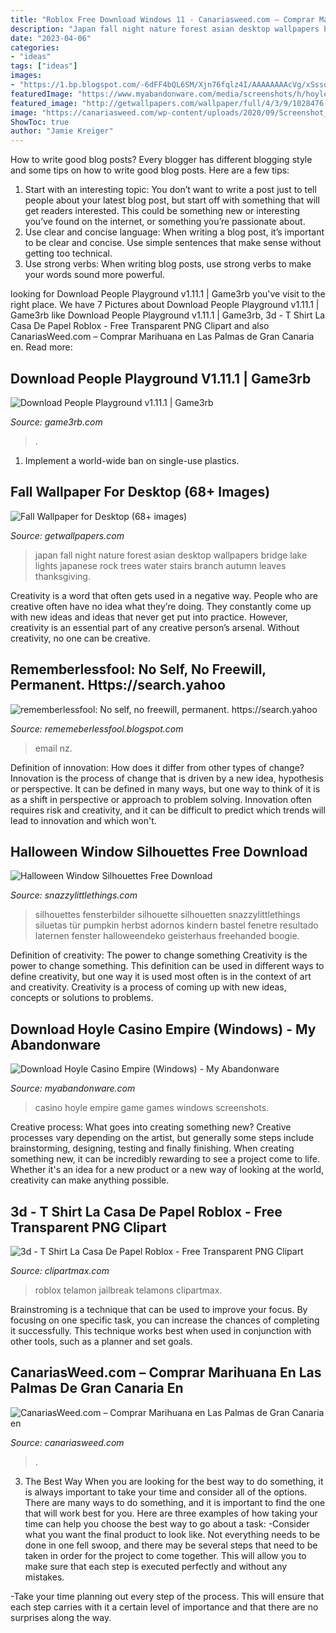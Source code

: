```yaml
---
title: "Roblox Free Download Windows 11 - Canariasweed.com – Comprar Marihuana En Las Palmas De Gran Canaria En"
description: "Japan fall night nature forest asian desktop wallpapers bridge lake lights japanese rock trees water stairs branch autumn leaves thanksgiving"
date: "2023-04-06"
categories:
- "ideas"
tags: ["ideas"]
images:
- "https://1.bp.blogspot.com/-6dFF4bQL6SM/Xjn76fqlz4I/AAAAAAAAcVg/xSssdHnm5QI4AZUU-_x8qUQHW7Bf4uROwCLcBGAsYHQ/s1600/Untitled303.png"
featuredImage: "https://www.myabandonware.com/media/screenshots/h/hoyle-casino-empire-lca/hoyle-casino-empire_22.jpg"
featured_image: "http://getwallpapers.com/wallpaper/full/4/3/9/1028476-fall-wallpaper-for-desktop-1920x1080-for-samsung-galaxy.jpg"
image: "https://canariasweed.com/wp-content/uploads/2020/09/Screenshot_20200908-153609_WhatsApp-473x1024.jpg"
ShowToc: true
author: "Jamie Kreiger"
---
```



How to write good blog posts?
Every blogger has different blogging style and some tips on how to write good blog posts. Here are a few tips: 
1. Start with an interesting topic: You don’t want to write a post just to tell people about your latest blog post, but start off with something that will get readers interested. This could be something new or interesting you’ve found on the internet, or something you’re passionate about. 
2. Use clear and concise language: When writing a blog post, it’s important to be clear and concise. Use simple sentences that make sense without getting too technical. 
3. Use strong verbs: When writing blog posts, use strong verbs to make your words sound more powerful.

	

		
looking for Download People Playground v1.11.1 | Game3rb you've visit to the right place. We have 7 Pictures about Download People Playground v1.11.1 | Game3rb like Download People Playground v1.11.1 | Game3rb, 3d - T Shirt La Casa De Papel Roblox - Free Transparent PNG Clipart and also CanariasWeed.com – Comprar Marihuana en Las Palmas de Gran Canaria en. Read more:
		
    
## Download People Playground V1.11.1 | Game3rb

<img loading=lazy src="https://i0.wp.com/pagecdn.io/site/yzcg/wp-content/uploads/2020/04/0-81.jpg" onerror="this.onerror=null;this.src='https://tse1.mm.bing.net/th?id=OIP.ZbLrpLhPZUavCRdjLKFErgHaDd&amp;pid=15.1';" alt="Download People Playground v1.11.1 | Game3rb">

_Source: game3rb.com_

>. 

	

1. Implement a world-wide ban on single-use plastics.

    
## Fall Wallpaper For Desktop (68+ Images)

<img loading=lazy src="http://getwallpapers.com/wallpaper/full/4/3/9/1028476-fall-wallpaper-for-desktop-1920x1080-for-samsung-galaxy.jpg" onerror="this.onerror=null;this.src='https://tse2.mm.bing.net/th?id=OIP.LxoYbYxCkmkuLpQwfzfllQHaEK&amp;pid=15.1';" alt="Fall Wallpaper for Desktop (68+ images)">

_Source: getwallpapers.com_

>japan fall night nature forest asian desktop wallpapers bridge lake lights japanese rock trees water stairs branch autumn leaves thanksgiving. 

	

Creativity is a word that often gets used in a negative way. People who are creative often have no idea what they’re doing. They constantly come up with new ideas and ideas that never get put into practice. However, creativity is an essential part of any creative person’s arsenal. Without creativity, no one can be creative.

    
## Rememberlessfool: No Self, No Freewill, Permanent. Https://search.yahoo

<img loading=lazy src="https://1.bp.blogspot.com/-6dFF4bQL6SM/Xjn76fqlz4I/AAAAAAAAcVg/xSssdHnm5QI4AZUU-_x8qUQHW7Bf4uROwCLcBGAsYHQ/s1600/Untitled303.png" onerror="this.onerror=null;this.src='https://tse2.mm.bing.net/th?id=OIP.IaB9HBExZ_DmzdE8p7Rz2AHaEK&amp;pid=15.1';" alt="rememberlessfool: No self, no freewill, permanent. https://search.yahoo">

_Source: rememeberlessfool.blogspot.com_

>email nz. 

	

Definition of innovation: How does it differ from other types of change?
Innovation is the process of change that is driven by a new idea, hypothesis or perspective. It can be defined in many ways, but one way to think of it is as a shift in perspective or approach to problem solving. Innovation often requires risk and creativity, and it can be difficult to predict which trends will lead to innovation and which won't.

    
## Halloween Window Silhouettes Free Download

<img loading=lazy src="https://www.snazzylittlethings.com/wp-content/uploads/2014/10/Ghoul1-466x700.jpg" onerror="this.onerror=null;this.src='https://tse2.mm.bing.net/th?id=OIP.RfZ40FC1t4CVE17Tf9TUXAHaLI&amp;pid=15.1';" alt="Halloween Window Silhouettes Free Download">

_Source: snazzylittlethings.com_

>silhouettes fensterbilder silhouette silhouetten snazzylittlethings siluetas tür pumpkin herbst adornos kindern bastel fenetre resultado laternen fenster halloweendeko geisterhaus freehanded boogie. 

	

Definition of creativity: The power to change something
Creativity is the power to change something. This definition can be used in different ways to define creativity, but one way it is used most often is in the context of art and creativity. Creativity is a process of coming up with new ideas, concepts or solutions to problems.

    
## Download Hoyle Casino Empire (Windows) - My Abandonware

<img loading=lazy src="https://www.myabandonware.com/media/screenshots/h/hoyle-casino-empire-lca/hoyle-casino-empire_22.jpg" onerror="this.onerror=null;this.src='https://tse1.mm.bing.net/th?id=OIP.a8M1OJOCy9l-jSzuLOtmZQHaFj&amp;pid=15.1';" alt="Download Hoyle Casino Empire (Windows) - My Abandonware">

_Source: myabandonware.com_

>casino hoyle empire game games windows screenshots. 

	

Creative process: What goes into creating something new?
Creative processes vary depending on the artist, but generally some steps include brainstorming, designing, testing and finally finishing. When creating something new, it can be incredibly rewarding to see a project come to life. Whether it's an idea for a new product or a new way of looking at the world, creativity can make anything possible.

    
## 3d - T Shirt La Casa De Papel Roblox - Free Transparent PNG Clipart

<img loading=lazy src="https://www.clipartmax.com/png/small/98-982585_3d-roblox-jailbreak-shirt.png" onerror="this.onerror=null;this.src='https://tse1.mm.bing.net/th?id=OIP.l6NURB5JW0Ptm3f-xjoTpQAAAA&amp;pid=15.1';" alt="3d - T Shirt La Casa De Papel Roblox - Free Transparent PNG Clipart">

_Source: clipartmax.com_

>roblox telamon jailbreak telamons clipartmax. 

	

Brainstroming is a technique that can be used to improve your focus. By focusing on one specific task, you can increase the chances of completing it successfully. This technique works best when used in conjunction with other tools, such as a planner and set goals.

    
## CanariasWeed.com – Comprar Marihuana En Las Palmas De Gran Canaria En

<img loading=lazy src="https://canariasweed.com/wp-content/uploads/2020/09/Screenshot_20200908-153609_WhatsApp-473x1024.jpg" onerror="this.onerror=null;this.src='https://tse1.mm.bing.net/th?id=OIP.eV6QzZWiGqt39e-7m5f7DwAAAA&amp;pid=15.1';" alt="CanariasWeed.com – Comprar Marihuana en Las Palmas de Gran Canaria en">

_Source: canariasweed.com_

>. 

	

3) The Best Way
When you are looking for the best way to do something, it is always important to take your time and consider all of the options. There are many ways to do something, and it is important to find the one that will work best for you. Here are three examples of how taking your time can help you choose the best way to go about a task: 
-Consider what you want the final product to look like. Not everything needs to be done in one fell swoop, and there may be several steps that need to be taken in order for the project to come together. This will allow you to make sure that each step is executed perfectly and without any mistakes.

-Take your time planning out every step of the process. This will ensure that each step carries with it a certain level of importance and that there are no surprises along the way.

